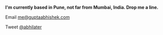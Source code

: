 <!--t Contact t-->
<!--d I&#039;m currently based in Pune, not far from Mumbai, India d-->

**I'm currently based in Pune, not far from Mumbai, India. Drop me a line.**

Email [me@guptaabhishek.com][1]

Tweet [@abhilater][2]


  [1]: http://mailto:me@guptaabhishek.com
  [2]: http://twitter.com/abhilater